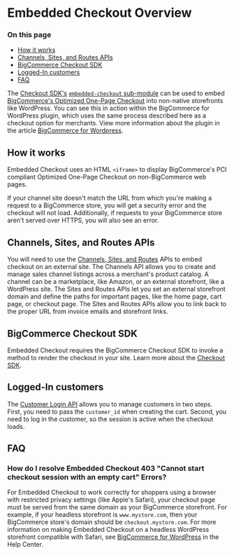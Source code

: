 # Embedded Checkout Overview

<div class="otp" id="no-index">

### On this page
- [How it works](#how-it-works)
- [Channels, Sites, and Routes APIs](#channels-sites-and-routes-apis)
- [BigCommerce Checkout SDK](#bigcommerce-checkout-sdk)
- [Logged-In customers](#logged-in-customers)
- [FAQ](#faq)

</div>

The [Checkout SDK's](https://github.com/bigcommerce/checkout-sdk-js) [`embedded-checkout` sub-module](https://github.com/bigcommerce/checkout-sdk-js/blob/master/docs/README.md#embedcheckout) can be used to embed [BigCommerce's Optimized One-Page Checkout](https://support.bigcommerce.com/s/article/Optimized-Single-Page-Checkout) into non-native storefronts like WordPress. You can see this in action within the BigCommerce for WordPress plugin, which uses the same process described here as a checkout option for merchants. View more information about the plugin in the article [BigCommerce for Wordpress](https://developer.bigcommerce.com/bigcommerce-for-wordpress/getting-started/introduction).

## How it works

Embedded Checkout uses an HTML `<iframe>` to display BigCommerce's PCI compliant Optimized One-Page Checkout on non-BigCommerce web pages.

If your channel site doesn't match the URL from which you're making a request to a BigCommerce store, you will get a security error and the checkout will not load. Additionally, if requests to your BigCommerce store aren't served over HTTPS, you will also see an error.

## Channels, Sites, and Routes APIs

You will need to use the [Channels, Sites, and Routes](https://developer.bigcommerce.com/api-reference/cart-checkout/channels-listings-api) APIs to embed checkout on an external site. The Channels API allows you to create and manage sales channel listings across a merchant's product catalog. A channel can be a marketplace, like Amazon, or an external storefront, like a WordPress site. The Sites and Routes APIs let you set an external storefront domain and define the paths for important pages, like the home page, cart page, or checkout page. The Sites and Routes APIs allow you to link back to the proper URL from invoice emails and storefront links.

## BigCommerce Checkout SDK

Embedded Checkout requires the BigCommerce Checkout SDK to invoke a method to render the checkout in your site. Learn more about the [Checkout SDK](https://developer.bigcommerce.com/api-docs/cart-and-checkout/checkout-sdk).

## Logged-In customers

The [Customer Login API](https://developer.bigcommerce.com/api-docs/customers/customer-login-api) allows you to manage customers in two steps. First, you need to pass the `customer_id` when creating the cart. Second, you need to log in the customer, so the session is active when the checkout loads.

## FAQ

### How do I resolve Embedded Checkout 403 "Cannot start checkout session with an empty cart" Errors?

For Embedded Checkout to work correctly for shoppers using a browser with restricted privacy settings (like Apple's Safari), your checkout page must be served from the same domain as your BigCommerce storefront. For example, if your headless storefront is `www.mystore.com`, then your BigCommerce store's domain should be `checkout.mystore.com`. For more information on making Embedded Checkout on a headless WordPress storefront compatible with Safari, see [BigCommerce for WordPress](https://support.bigcommerce.com/s/article/BigCommerce-for-WordPress-Checkout#safari) in the Help Center.
